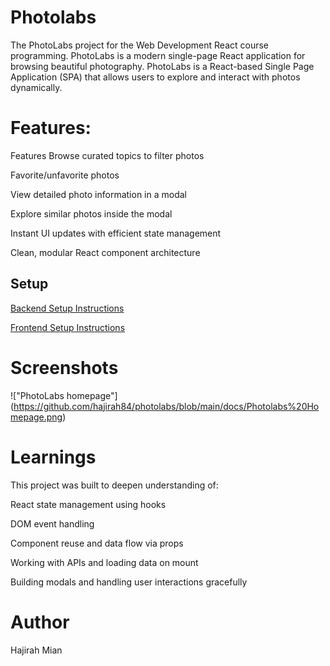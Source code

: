# Photolabs

The PhotoLabs project for the Web Development React course programming. PhotoLabs is a modern single-page React application for browsing beautiful photography. PhotoLabs is a React-based Single Page Application (SPA) that allows users to explore and interact with photos dynamically.

# Features:
Features
Browse curated topics to filter photos

Favorite/unfavorite photos

View detailed photo information in a modal

Explore similar photos inside the modal

Instant UI updates with efficient state management

Clean, modular React component architecture



## Setup

[Backend Setup Instructions](/backend/)

[Frontend Setup Instructions](/frontend/)

# Screenshots
!["PhotoLabs homepage"] (https://github.com/hajirah84/photolabs/blob/main/docs/Photolabs%20Homepage.png)

# Learnings 
This project was built to deepen understanding of:

React state management using hooks

DOM event handling

Component reuse and data flow via props

Working with APIs and loading data on mount

Building modals and handling user interactions gracefully


# Author
Hajirah Mian